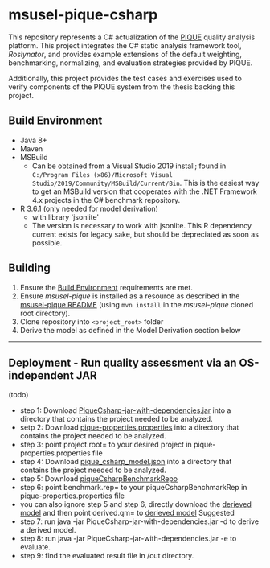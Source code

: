 # msusel-pique-csharp
This repository represents a C# actualization of the [PIQUE](https://github.com/MSUSEL/msusel-pique) quality analysis platform.
This project integrates the C# static analysis framework tool, *Roslynator*, and provides example extensions of the default weighting, benchmarking, normalizing, and evaluation strategies provided by PIQUE.

Additionally, this project provides the test cases and exercises used to verify components of the PIQUE system from the thesis backing this project.  


## Build Environment
- Java 8+
- Maven
- MSBuild
    - Can be obtained from a Visual Studio 2019 install; found in `C:/Program Files (x86)/Microsoft Visual Studio/2019/Community/MSBuild/Current/Bin`.  This is the easiest way to get an MSBuild version that cooperates with the .NET Framework 4.x projects in the C# benchmark repository.
- R 3.6.1 (only needed for model derivation)
  - with library 'jsonlite'
  - The version is necessary to work with jsonlite.  This R dependency current exists for legacy sake, but should be depreciated as soon as possible.

## Building
1. Ensure the [Build Environment](#build-environment) requirements are met.
1. Ensure *msusel-pique* is installed as a resource as described in the [msusel-pique README](https://github.com/MSUSEL/msusel-pique) (using `mvn install` in the *msusel-pique* cloned root directory).
1. Clone repository into `<project_root>` folder
1. Derive the model as defined in the Model Derivation section below
___

## Deployment - Run quality assessment via an OS-independent JAR 
(todo)
- step 1: Download [PiqueCsharp-jar-with-dependencies.jar](https://github.com/MSUSEL/msusel-pique-csharp/blob/main/target/PiqueCsharp-jar-with-dependencies.jar) into a directory that contains the project needed to be analyzed.
- setp 2: Download [pique-properties.properties](https://github.com/MSUSEL/msusel-pique-csharp/blob/main/target/pique-properties.properties) into a directory that contains the project needed to be analyzed.
- step 3: point project.root= to your desired project in pique-properties.properties file
- step 4: Download [pique_csharp_model.json](https://github.com/MSUSEL/msusel-pique-csharp/blob/main/target/pique_csharp_model.json) into a directory that contains the project needed to be analyzed.
- step 5: Download [piqueCsharpBenchmarkRepo](https://github.com/MSUSEL/msusel-pique-csharp/tree/main/src/main/resources/benchmark/Benchmark5Findings)
- step 6: point benchmark.rep= to your piqueCsharpBenchmarkRep in pique-properties.properties file
- you can also ignore step 5 and step 6, directly download the [derieved model](https://github.com/MSUSEL/msusel-pique-csharp/blob/main/out/CSharpQualityModel.json) and then point derived.qm= to [derieved model](https://github.com/MSUSEL/msusel-pique-csharp/blob/main/out/CSharpQualityModel.json) Suggested
- step 7: run java -jar PiqueCsharp-jar-with-dependencies.jar -d to derive a derived model.
- step 8: run java -jar PiqueCsharp-jar-with-dependencies.jar -e to evaluate.
- step 9: find the evaluated result file in /out directory.







